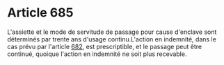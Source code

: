 # Article 685

L'assiette et le mode de servitude de passage pour cause d'enclave sont déterminés par trente ans d'usage continu.L'action en indemnité, dans le cas prévu par l'article <a href='/affichCodeArticle.do?cidTexte=LEGITEXT000006070721&idArticle=LEGIARTI000006430276&dateTexte=&categorieLien=cid' title='Code civil - art. 682 (V)'>682</a>, est prescriptible, et le passage peut être continué, quoique l'action en indemnité ne soit plus recevable.